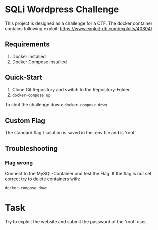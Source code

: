 # SQLi Wordpress Challenge

This project is designed as a challenge for a CTF.
The docker container contains following exploit:
https://www.exploit-db.com/exploits/40804/

## Requirements
1. Docker installed
2. Docker Compose installed

## Quick-Start
1. Clone Git Repository and switch to the Repository-Folder.
2. `docker-compose up`

To shut the challenge down:  `docker-compose down`

## Custom Flag
The standard flag / solution is saved in the .env file and is 'root'.

## Troubleshooting
### Flag wrong
Connect to the MySQL-Container and test the Flag.
If the flag is not set correct try to delete containers with:
```
docker-compose down
```

# Task
Try to exploit the website and submit the password of the 'root' user.
